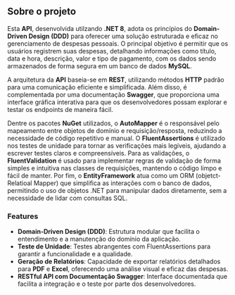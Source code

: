 ## Sobre o projeto

 Esta **API**, desenvolvida utilzando **.NET 8**, adota os princípios do **Domain-Driven Design (DDD)** para oferecer uma solução estruturada e eficaz no gerenciamento de despesas pessoais. O principal objetivo é permitir que os usuários registrem suas despesas, detalhando informações como título, data e hora, descrição, valor e tipo de pagamento, com os dados sendo armazenados de forma segura em um banco de dados **MySQL**.

 A arquitetura da **API** baseia-se em **REST**, utilizando métodos **HTTP** padrão para uma comunicação eficiente e simplificada. Além disso, é complementada por uma documentação **Swagger**, que proporciona uma interface gráfica interativa para que os desenvolvedores possam explorar e testar os endpoints de maneira fácil.

 Dentre os pacotes **NuGet** utilizados, o **AutoMapper** é o responsável pelo mapeamento entre objetos de domínio e requisição/resposta, reduzindo a necessidade de código repetitivo e manual. O **FluentAssertions** é utilizado nos testes de unidade para tornar as verificações mais legíveis, ajudando a escrever testes claros e compreensíveis.
 Para as validações, o **FluentValidation** é usado para implementar regras de validação de forma simples e intuitiva nas classes de requisições, mantendo o código limpo e fácil de manter. Por fim, o **EntityFramework** atua como um ORM (objetct-Relatioal Mapper) que simplifica as interações com o banco de dados, permitindo o uso de objetos .NET para manipular dados diretamente, sem a necessidade de lidar com consultas SQL.

 ### Features

 - **Domain-Driven Design (DDD)**: Estrutura modular que facilita o entendimento e a manutenção do domínio da aplicação.
 - **Teste de Unidade**: Testes abrangentes com FluentAssertions para garantir a funcionalidade e a qualidade.
 - **Geração de Relatórios**: Capacidade de exportar relatórios detalhados para **PDF** e **Excel**, oferecendo uma análise visual e eficaz das despesas.
 - **RESTful API com Documentação Swagger**: Interface documentada que facilita a integração e o teste por parte dos desenvolvedores.
